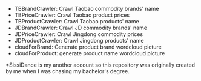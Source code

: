  - TBBrandCrawler: Crawl Taobao commodity brands' name
 - TBPriceCrawler: Crawl Taobao product prices
 - TBProductCrawler: Crawl Taobao products' name
 - JDBrandCrawler: Crawl JD commodity brands' name
 - JDPriceCrawler: Crawl Jingdong commodity prices
 - JDProductCrawler: Crawl Jingdong products' name
 - cloudForBrand: Generate product brand wordcloud picture
 - cloudForProduct: generate product name wordcloud picture


*SissiDance is my another account so this repository was originally created by me when I was chasing my bachelor's degree.
